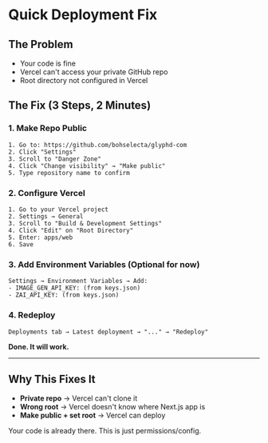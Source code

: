 # Quick Deployment Fix

## The Problem
- Your code is fine
- Vercel can't access your private GitHub repo
- Root directory not configured in Vercel

## The Fix (3 Steps, 2 Minutes)

### 1. Make Repo Public
```
1. Go to: https://github.com/bohselecta/glyphd-com
2. Click "Settings"
3. Scroll to "Danger Zone"
4. Click "Change visibility" → "Make public"
5. Type repository name to confirm
```

### 2. Configure Vercel
```
1. Go to your Vercel project
2. Settings → General
3. Scroll to "Build & Development Settings"
4. Click "Edit" on "Root Directory"
5. Enter: apps/web
6. Save
```

### 3. Add Environment Variables (Optional for now)
```
Settings → Environment Variables → Add:
- IMAGE_GEN_API_KEY: (from keys.json)
- ZAI_API_KEY: (from keys.json)
```

### 4. Redeploy
```
Deployments tab → Latest deployment → "..." → "Redeploy"
```

**Done. It will work.**

---

## Why This Fixes It

- **Private repo** → Vercel can't clone it
- **Wrong root** → Vercel doesn't know where Next.js app is
- **Make public + set root** → Vercel can deploy

Your code is already there. This is just permissions/config.
